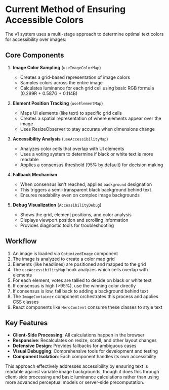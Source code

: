 # Current Method of Ensuring Accessible Colors

The v1 system uses a multi-stage approach to determine optimal text colors for accessibility over images:

## Core Components

1. **Image Color Sampling** (`useImageColorMap`)
   - Creates a grid-based representation of image colors
   - Samples colors across the entire image
   - Calculates luminance for each grid cell using basic RGB formula (0.299R + 0.587G + 0.114B)

2. **Element Position Tracking** (`useElementMap`)
   - Maps UI elements (like text) to specific grid cells
   - Creates a spatial representation of where elements appear over the image
   - Uses ResizeObserver to stay accurate when dimensions change

3. **Accessibility Analysis** (`useAccessibilityMap`)
   - Analyzes color cells that overlap with UI elements
   - Uses a voting system to determine if black or white text is more readable
   - Applies a consensus threshold (95% by default) for decision making

4. **Fallback Mechanism**
   - When consensus isn't reached, applies `background` designation
   - This triggers a semi-transparent black background behind text
   - Ensures readability even on complex image backgrounds

5. **Debug Visualization** (`AccessibilityDebug`)
   - Shows the grid, element positions, and color analysis
   - Displays viewport position and scrolling information
   - Provides diagnostic tools for troubleshooting

## Workflow

1. An image is loaded via `OptimizedImage` component
2. The image is analyzed to create a color map grid
3. Elements (like headlines) are positioned and mapped to the grid
4. The `useAccessibilityMap` hook analyzes which cells overlap with elements
5. For each element, votes are tallied to decide on black or white text
6. If consensus is high (>95%), use the winning color directly
7. If consensus is low, fall back to adding a background behind text
8. The `ImageContainer` component orchestrates this process and applies CSS classes
9. React components like `HeroContent` consume these classes to style text

## Key Features

- **Client-Side Processing**: All calculations happen in the browser
- **Responsive**: Recalculates on resize, scroll, and other layout changes
- **Defensive Design**: Provides fallbacks for ambiguous cases
- **Visual Debugging**: Comprehensive tools for development and testing
- **Component Isolation**: Each component handles its own accessibility

This approach effectively addresses accessibility by ensuring text is readable against variable image backgrounds, though it does this through client-side processing and basic luminance calculations rather than using more advanced perceptual models or server-side precomputation.